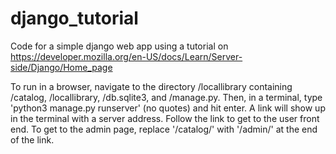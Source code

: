 # django_tutorial
Code for a simple django web app using a tutorial on https://developer.mozilla.org/en-US/docs/Learn/Server-side/Django/Home_page

To run in a browser, navigate to the directory /locallibrary containing /catalog, /locallibrary, /db.sqlite3, and /manage.py. Then, in a terminal, type 'python3 manage.py runserver' (no quotes) and hit enter. A link will show up in the terminal with a server address. Follow the link to get to the user front end. To get to the admin page, replace '/catalog/' with '/admin/' at the end of the link.
